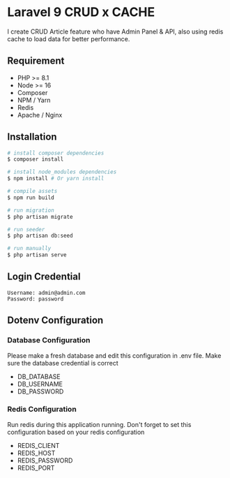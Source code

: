 # Laravel 9 CRUD x CACHE
I create CRUD Article feature who have Admin Panel & API, also using redis cache to load data for better performance.

## Requirement
- PHP >= 8.1
- Node >= 16
- Composer
- NPM / Yarn
- Redis
- Apache / Nginx

## Installation

``` bash
# install composer dependencies
$ composer install

# install node_modules dependencies
$ npm install # Or yarn install

# compile assets
$ npm run build

# run migration
$ php artisan migrate

# run seeder
$ php artisan db:seed

# run manually
$ php artisan serve
```

## Login Credential
```
Username: admin@admin.com
Password: password
```

## Dotenv Configuration
### Database Configuration
Please make a fresh database and edit this configuration in .env file. Make sure the database credential is correct
- DB_DATABASE
- DB_USERNAME
- DB_PASSWORD

### Redis Configuration
Run redis during this application running. Don't forget to set this configuration based on your redis configuration
- REDIS_CLIENT
- REDIS_HOST
- REDIS_PASSWORD
- REDIS_PORT
